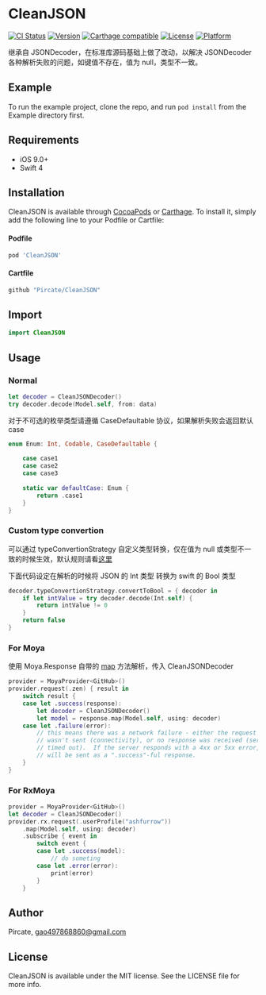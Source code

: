 # CleanJSON

[![CI Status](https://img.shields.io/travis/Pircate/CleanJSON.svg?style=flat)](https://travis-ci.org/Pircate/CleanJSON)
[![Version](https://img.shields.io/cocoapods/v/CleanJSON.svg?style=flat)](https://cocoapods.org/pods/CleanJSON)
[![Carthage compatible](https://img.shields.io/badge/Carthage-compatible-4BC51D.svg?style=flat)](https://github.com/Carthage/Carthage)
[![License](https://img.shields.io/cocoapods/l/CleanJSON.svg?style=flat)](https://cocoapods.org/pods/CleanJSON)
[![Platform](https://img.shields.io/cocoapods/p/CleanJSON.svg?style=flat)](https://cocoapods.org/pods/CleanJSON)


继承自 JSONDecoder，在标准库源码基础上做了改动，以解决 JSONDecoder 各种解析失败的问题，如键值不存在，值为 null，类型不一致。

## Example

To run the example project, clone the repo, and run `pod install` from the Example directory first.

## Requirements

* iOS 9.0+
* Swift 4

## Installation

CleanJSON is available through [CocoaPods](https://cocoapods.org) or [Carthage](https://github.com/Carthage/Carthage). To install
it, simply add the following line to your Podfile or Cartfile:

#### Podfile

```ruby
pod 'CleanJSON'
```

#### Cartfile

```ruby
github "Pircate/CleanJSON"
```

## Import

```swift
import CleanJSON
```

## Usage

### Normal

```swift
let decoder = CleanJSONDecoder()
try decoder.decode(Model.self, from: data)
```

对于不可选的枚举类型请遵循 CaseDefaultable 协议，如果解析失败会返回默认 case

```swift
enum Enum: Int, Codable, CaseDefaultable {
    
    case case1
    case case2
    case case3
    
    static var defaultCase: Enum {
        return .case1
    }
}
```

### Custom type convertion

可以通过 typeConvertionStrategy 自定义类型转换，仅在值为 null 或类型不一致的时候生效，默认规则请看[这里](https://github.com/Pircate/CleanJSON/blob/master/CleanJSON/Classes/TypeConvertionStrategy.swift)

下面代码设定在解析的时候将 JSON 的 Int 类型 转换为 swift 的 Bool 类型

```swift
decoder.typeConvertionStrategy.convertToBool = { decoder in
    if let intValue = try decoder.decode(Int.self) {
        return intValue != 0
    }
    return false
}
```

### For Moya

使用 Moya.Response 自带的 [map](https://github.com/Moya/Moya/blob/master/Sources/Moya/Response.swift) 方法解析，传入 CleanJSONDecoder

```swift
provider = MoyaProvider<GitHub>()
provider.request(.zen) { result in
    switch result {
    case let .success(response):
        let decoder = CleanJSONDecoder()
        let model = response.map(Model.self, using: decoder)
    case let .failure(error):
        // this means there was a network failure - either the request
        // wasn't sent (connectivity), or no response was received (server
        // timed out).  If the server responds with a 4xx or 5xx error, that
        // will be sent as a ".success"-ful response.
    }
}
```

### For RxMoya

```swift
provider = MoyaProvider<GitHub>()
let decoder = CleanJSONDecoder()
provider.rx.request(.userProfile("ashfurrow"))
    .map(Model.self, using: decoder)
    .subscribe { event in
        switch event {
        case let .success(model):
            // do someting
        case let .error(error):
            print(error)
        }
    }
```

## Author

Pircate, gao497868860@gmail.com

## License

CleanJSON is available under the MIT license. See the LICENSE file for more info.
